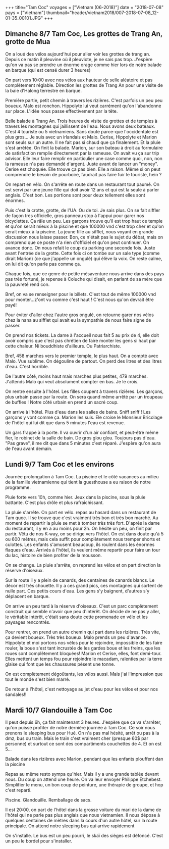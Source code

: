 +++
title="Tam Coc"
voyages = ["Vietnam (06-2018)"]
date = "2018-07-08"
pays = ["Vietnam"]
thumbnail="header/vietnam2018/007-2018-07-08_12-01-35_00101.JPG"
+++


## Dimanche 8/7 Tam Coc, Les grottes de Trang An, grotte de Mua

On a loué des vélos aujourd'hui pour aller voir les grottes de trang an. Depuis ce matin il pleuvine où il pleuviote, je ne sais pas trop. J'espère qu'on va pas se prendre un énorme orage comme hier lors de notre balade en barque (qui est censé durer 3 heures)

On part vers 10:00 avec nos vélos aux hauteur de selle aléatoire et pas complètement réglable. Direction les grottes de Trang An pour une visite de la baie d'Halong terrestre en barque.

Première partie, petit chemin à travers les rizières. C'est parfois un peu peu boueux. Malo est ronchon. Hippolyte lui veut carrément qu'on l'abandonne sur place. L'idée nous passe effectivement par la tête.

Belle balade à Trang An. Trois heures de visite de grottes et de temples à travers les montagnes qui jaillissent de l'eau. Nous avons deux bateaux.
C'est 4 touriste ou 5 vietnamiens. Sans doute parce-que l'occidentale est plus gros…
Je suis avec un irlandais et Malo. Cerise, Hippolyte et Marion sont seuls sur un autre.
Il ne fait pas si chaud que ça finalement. Et la pluie s'est arrêtée.
On finit la balade. Marion, sur son bateau à droit au formulaire de satisfaction remplie directement par la rameuse. On avait vu ça sur trip advisor. Elle leur faire remplir en particulier une case comme quoi, non, non la rameuse n'a pas demandé d'argent. Juste avant de lancer un "money". Cerise est choquée. Elle trouve ça pas bien. Elle a raison. Même si on peut comprendre le besoin de pourboire, faudrait pas faire fuir le touriste, hein ?

On repart en vélo. On s'arrête en route dans un restaurant tout paumé. On est servi par une jeune fille qui doit avoir 12 ans et qui est la seule à parler anglais.  C'est bon. Les portions sont pour deux tellement elles sont énormes.

Puis c'est la crotte, grotte, de l'UA. Ou de toi. Je sais plus. On se fait siffler de façon très officielle, gros panneau stop à l'appui pour garer nos bicyclettes. Ça râle un peu. Les garçons trouve qu'il est trop haut ce temple et qu'on serait mieux à la piscine et que 100000 vnd c'est trop cher et qu'on serait mieux à la piscine. La jeune fille au sifflet, nous voyant en grande discussion nous laisse passer. Bon, ce n'était pas le sujet du débat, mais on comprend que ce poste n'a rien d'officiel et qu'on peut continuer. 
On avance donc. 
On nous refait le coup du parking une seconde fois. Juste avant l'entrée de la grotte. Cette fois ci on tombe sur un sale type (comme dirait Marion) (ce que j'appelle un ongulé) qui élève la voix. On reste calme, on lui dit qu'on parle pas comme ça.

Chaque fois, que ce genre de petite mésaventure nous arrive dans des pays pas très fortuné, je repense à Coluche qui disait, en parlant de sa mère que la pauvreté rend con.

Bref, on va se renseigner pour le billets. C'est tout de même 100000 vnd pour monter...z'ont vu comme c'est haut ! C'est nous qu'on devrait être payé!

Pour éviter d'aller chez l'autre gros ongulé, on retourne garer nos vélos chez la nana au sifflet qui avait eu la sympathie de nous faire signe de passer.

On prend nos tickets. La dame à l'accueil nous fait 5 au prix de 4, elle doit avoir compris que c'est pas chrétien de faire monter les gens si haut par cette chaleur. Ni bouddhiste d'ailleurs. Ou Patriarchiste. 

Bref, 458 marches vers le premier temple, le plus haut. On a compté avec Malo. Vue sublime. On dégouline de partout. On perd des litres et des litres d'eau. C'est horrible.

De l'autre côté, moins haut mais marches plus petites, 479 marches. J'attends Malo qui veut absolument compter en bas. Je le crois.

On rentre ensuite à l'hôtel. Les filles coupent à travers rizières. Les garçons, plus urbain passe par la route. On sera quand même arrêté par un troupeau de buffles ! Notre côté urbain en prend un sacré coup.

On arrive à l'hôtel. Plus d'eau dans les salles de bains. Sniff sniff ! Les garçons y vont comme ça. Marion les suis. Ele croise le Monsieur Bricolage de l'hôtel qui lui dit que dans 5 minutes l'eau est revenue.

Un gars frappe à la porte. Il va ouvrir d'un air confiant, et peut-être même fier, le robinet de la salle de bain. De gros glou glou. Toujours pas d'eau. "Pas grave", il me dit que dans 5 minutes c'est réparé. J'espère qu'on aura de l'eau avant demain.

## Lundi 9/7 Tam Coc et les environs

Journée prolongation à Tam Coc. La piscine et le côté vacances au milieu de la famille vietnamienne qui tient la guesthouse a eu raison de notre programme.

Pluie forte vers 10h, comme hier. Jeux dans la piscine, sous la pluie battante. C'est plus drôle et plus rafraîchissant.

La pluie s'arrête. On part en vélo. repas au hasard dans un restaurant de Tam quoc. Il se trouve que c'est vraiment très bon et très bon marché. Au moment de repartir la pluie se met à tomber très très fort. D'après la dame du restaurant, il y en a au moins pour 2h. On hésite un peu, on finit par partir. Vêtu de nos K-way, on se dirige vers l'hôtel. On est dans doute qu'à 5 ou 600 mètres, mais cela suffit pour complètement nous tremper shorts et culottes. Les enfants s'amusent beaucoup, ils roulent dans les énormes flaques d'eau. Arrivés à l'hôtel, ils veulent même repartir pour faire un tour du lac, histoire de bien profiter de la mousson.

On se change. La pluie s'arrête, on reprend les vélos et on part direction la réserve d'oiseaux. 

Sur la route il y a plein de canards, des centaines de canards blancs. Le décor est très chouette. Il y a ces grand pics, ces montagnes qui sortent de nulle part. Ces petits cours d'eau. Les gens s'y baignent, d'autres s'y déplacent en barque.

On arrive un peu tard à la réserve d'oiseaux. C'est un parc complètement construit qui semble n'avoir que peu d'intérêt. On décide de ne pas y aller, le véritable intérêt, c'était sans doute cette promenade en vélo et les paysages rencontrés.

Pour rentrer, on prend un autre chemin qui part dans les rizières. Très vite, ça devient boueux. Très très boueux. Malo prends un peu d'avance. Hippolyte et moi portons nos vélos pour le rejoindre, impossible de les faire rouler, la boue s'est tant incrustée de les gardes boue et les freins, que les roues sont complètement bloquées! Marion et Cerise, elles, font demi-tour. Elles mettent un temps fou pour rejoindre le macadam, ralenties par la terre glaise qui font que les chaussures pèsent une tonne.

On est complètement dégoûtants, les vélos aussi. Mais j'ai l'impression que tout le monde s'est bien marré.

De retour à l'hôtel, c'est nettoyage au jet d'eau pour les vélos et pour nos sandales!!

## Mardi 10/7 Glandouille à Tam Coc

Il peut depuis 6h, ça fait maintenant 3 heures. J'espère que ça va s'arrêter, qu'on puisse profiter de notre dernière journée à Tam Coc. Ce soir nous prenons le sleeping bus pour Hué. On n'a pas mal hésité, arrêt ou pas à la dmz, bus ou train. Mais le train c'est vraiment cher (presque 60$ par personne) et surtout ce sont des compartiments couchettes de 4. Et on est 5…

Balade dans les rizières avec Marion, pendant que les enfants plouffent dan la piscine

Repas au même resto sympa qu'hier. Mais il y a une grande tablée devant nous. Du coup on attend une heure. On va leur envoyer Philippe Etchebest. Simplifier le menu, un bon coup de peinture, une thérapie de groupe, et hop c'est reparti.

Piscine. Glandouille. Remballage de sacs.

Il est 20:00, on part de l'hôtel dans la grosse voiture du mari de la dame de l'hôtel qui ne parle pas plus anglais que nous vietnamien. Il nous dépose à quelques centaines de mètres dans la cours d'un autre hôtel, sur la route principale. On attend notre sleeping bus qui arrive rapidement

On s'installe. Le bus est un peu pourri, le skaï des sièges est défoncé. C'est un peu le bordel pour s'installer. 

